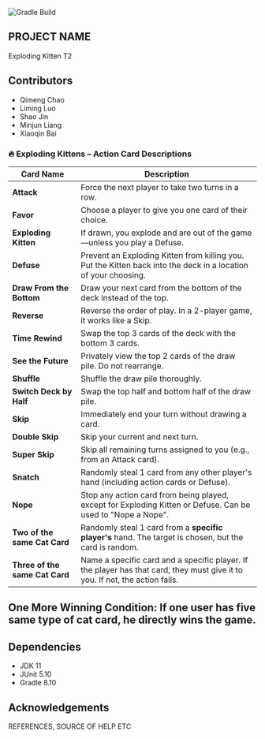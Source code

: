![Gradle Build](https://github.com/nu-cs-sqe/course-project-20242510-team-02-20242503/actions/workflows/main.yml/badge.svg)

## PROJECT NAME
Exploding Kitten T2

## Contributors
- Qimeng Chao
- Liming Luo
- Shao Jin
- Minjun Liang
- Xiaoqin Bai
  

### 🔥 Exploding Kittens – Action Card Descriptions

| Card Name                    | Description |
|-----------------------------|-------------|
| **Attack**                  | Force the next player to take two turns in a row. |
| **Favor**                   | Choose a player to give you one card of their choice. |
| **Exploding Kitten**        | If drawn, you explode and are out of the game—unless you play a Defuse. |
| **Defuse**                  | Prevent an Exploding Kitten from killing you. Put the Kitten back into the deck in a location of your choosing. |
| **Draw From the Bottom**    | Draw your next card from the bottom of the deck instead of the top. |
| **Reverse**                 | Reverse the order of play. In a 2-player game, it works like a Skip. |
| **Time Rewind**             | Swap the top 3 cards of the deck with the bottom 3 cards. |
| **See the Future**          | Privately view the top 2 cards of the draw pile. Do not rearrange. |
| **Shuffle**                 | Shuffle the draw pile thoroughly. |
| **Switch Deck by Half**     | Swap the top half and bottom half of the draw pile. |
| **Skip**                    | Immediately end your turn without drawing a card. |
| **Double Skip**             | Skip your current and next turn. |
| **Super Skip**              | Skip all remaining turns assigned to you (e.g., from an Attack card). |
| **Snatch**                  | Randomly steal 1 card from any other player's hand (including action cards or Defuse). |
| **Nope**                    | Stop any action card from being played, except for Exploding Kitten or Defuse. Can be used to "Nope a Nope". |
| **Two of the same Cat Card**     | Randomly steal 1 card from a **specific player's** hand. The target is chosen, but the card is random. |
| **Three of the same Cat Card**   | Name a specific card and a specific player. If the player has that card, they must give it to you. If not, the action fails. |

## One More Winning Condition: If one user has five same type of cat card, he directly wins the game.

## Dependencies
- JDK 11
- JUnit 5.10
- Gradle 8.10

## Acknowledgements
REFERENCES, SOURCE OF HELP ETC
